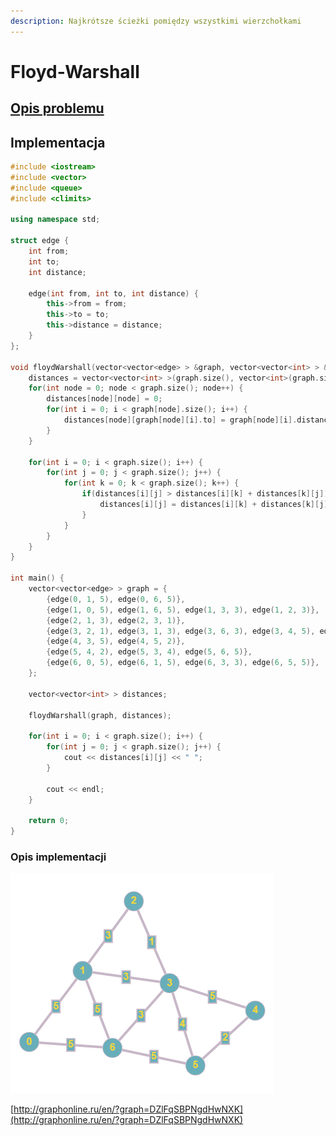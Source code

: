 ```yaml
---
description: Najkrótsze ścieżki pomiędzy wszystkimi wierzchołkami
---
```


# Floyd-Warshall

## [Opis problemu](../../../../algorithms/graphs/floyd-warshall.md)

## Implementacja

```cpp linenums="1"
#include <iostream>
#include <vector>
#include <queue>
#include <climits>

using namespace std;

struct edge {
	int from;
	int to;
	int distance;
	
	edge(int from, int to, int distance) {
		this->from = from;
		this->to = to;
		this->distance = distance;
	}
};

void floydWarshall(vector<vector<edge> > &graph, vector<vector<int> > &distances) {
    distances = vector<vector<int> >(graph.size(), vector<int>(graph.size(), INT_MAX / 2));
    for(int node = 0; node < graph.size(); node++) {
        distances[node][node] = 0;
        for(int i = 0; i < graph[node].size(); i++) {
            distances[node][graph[node][i].to] = graph[node][i].distance;
        }
    }

    for(int i = 0; i < graph.size(); i++) {
        for(int j = 0; j < graph.size(); j++) {
            for(int k = 0; k < graph.size(); k++) {
                if(distances[i][j] > distances[i][k] + distances[k][j]) {
                    distances[i][j] = distances[i][k] + distances[k][j];
                }
            }
        }
    }
}

int main() {
	vector<vector<edge> > graph = {
		{edge(0, 1, 5), edge(0, 6, 5)}, 
		{edge(1, 0, 5), edge(1, 6, 5), edge(1, 3, 3), edge(1, 2, 3)},
		{edge(2, 1, 3), edge(2, 3, 1)},
		{edge(3, 2, 1), edge(3, 1, 3), edge(3, 6, 3), edge(3, 4, 5), edge(3, 5, 4)},
		{edge(4, 3, 5), edge(4, 5, 2)},
		{edge(5, 4, 2), edge(5, 3, 4), edge(5, 6, 5)},
		{edge(6, 0, 5), edge(6, 1, 5), edge(6, 3, 3), edge(6, 5, 5)},
	};
	
	vector<vector<int> > distances;

    floydWarshall(graph, distances);
    
    for(int i = 0; i < graph.size(); i++) {
        for(int j = 0; j < graph.size(); j++) {
            cout << distances[i][j] << " ";
        }
        
        cout << endl;
    }

    return 0;
}
```

### Opis implementacji

![Przykładowy graf wykorzystany w implementacji](../../../../assets/example_graph_weighted.png)

[http://graphonline.ru/en/?graph=DZlFqSBPNgdHwNXK](http://graphonline.ru/en/?graph=DZlFqSBPNgdHwNXK)